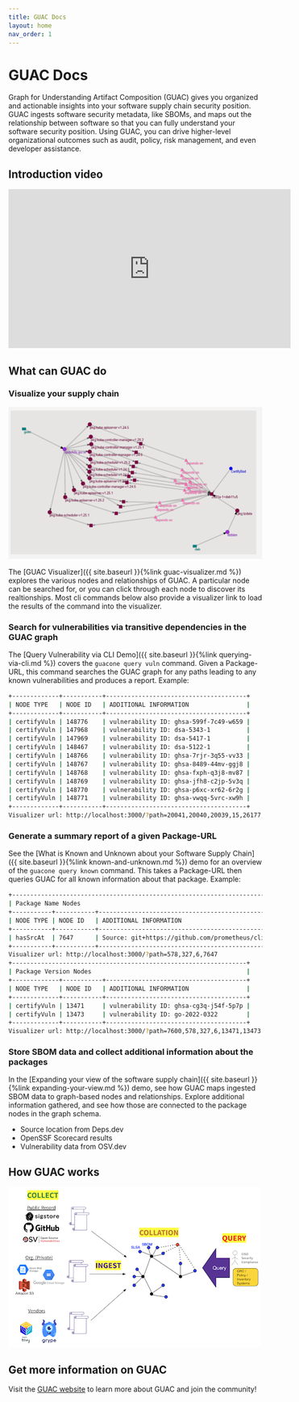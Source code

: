 ```yaml
---
title: GUAC Docs
layout: home
nav_order: 1
---
```


# GUAC Docs

Graph for Understanding Artifact Composition (GUAC) gives you organized and
actionable insights into your software supply chain security position. GUAC
ingests software security metadata, like SBOMs, and maps out the relationship
between software so that you can fully understand your software security
position. Using GUAC, you can drive higher-level organizational outcomes such as
audit, policy, risk management, and even developer assistance.

## Introduction video

<iframe width="560" height="315" src="https://www.youtube-nocookie.com/embed/U7jRTZUDHYM?si=zTeaZXIBEPd1ZV0y" title="YouTube video player" frameborder="0" allow="accelerometer; autoplay; clipboard-write; encrypted-media; gyroscope; picture-in-picture; web-share" allowfullscreen></iframe>

## What can GUAC do

### Visualize your supply chain

![Guac Diagram](assets/images/supplychain_dependencies_graph.png)

The [GUAC Visualizer]({{ site.baseurl }}{%link guac-visualizer.md %}) explores
the various nodes and relationships of GUAC. A particular node can be searched
for, or you can click through each node to discover its realtionships. Most cli
commands below also provide a visualizer link to load the results of the command
into the visualizer.

### Search for vulnerabilities via transitive dependencies in the GUAC graph

The [Query Vulnerability via CLI Demo]({{ site.baseurl }}{%link
querying-via-cli.md %}) covers the `guacone query vuln` command. Given a Package-URL,
this command searches the GUAC graph for any paths leading to any known vulnerabilities
and produces a report. Example:

```bash
+-------------+-----------+---------------------------------------+
| NODE TYPE   | NODE ID   | ADDITIONAL INFORMATION                |
+-------------+-----------+---------------------------------------+
| certifyVuln | 148776    | vulnerability ID: ghsa-599f-7c49-w659 |
| certifyVuln | 147968    | vulnerability ID: dsa-5343-1          |
| certifyVuln | 147969    | vulnerability ID: dsa-5417-1          |
| certifyVuln | 148467    | vulnerability ID: dsa-5122-1          |
| certifyVuln | 148766    | vulnerability ID: ghsa-7rjr-3q55-vv33 |
| certifyVuln | 148767    | vulnerability ID: ghsa-8489-44mv-ggj8 |
| certifyVuln | 148768    | vulnerability ID: ghsa-fxph-q3j8-mv87 |
| certifyVuln | 148769    | vulnerability ID: ghsa-jfh8-c2jp-5v3q |
| certifyVuln | 148770    | vulnerability ID: ghsa-p6xc-xr62-6r2g |
| certifyVuln | 148771    | vulnerability ID: ghsa-vwqq-5vrc-xw9h |
+-------------+-----------+---------------------------------------+
Visualizer url: http://localhost:3000/?path=20041,20040,20039,15,26177,22175,22174,20781,2455,147738,148776,26195,21827,2158,1302,1301,147731,147968,147815,147969,26202,74224,1411,147764,148467,26206,18025,18024,18023,147803,148766,147798,148767,147799,148768,147733,148769,147774,148770,147765,148771,75955,81946,87980,94043,99976,105990,1523,2110,2230,2360,2512,2744,3474,4167
```

### Generate a summary report of a given Package-URL

See the [What is Known and Unknown about your Software Supply Chain]({{
site.baseurl }}{%link known-and-unknown.md %}) demo for an overview of the `guacone query known`
command. This takes a Package-URL then queries GUAC for all known information about
that package. Example:

```bash
+---------------------------------------------------------------------------------+
| Package Name Nodes                                                              |
+-----------+-----------+---------------------------------------------------------+
| NODE TYPE | NODE ID   | ADDITIONAL INFORMATION                                  |
+-----------+-----------+---------------------------------------------------------+
| hasSrcAt  | 7647      | Source: git+https://github.com/prometheus/client_golang |
+-----------+-----------+---------------------------------------------------------+
Visualizer url: http://localhost:3000/?path=578,327,6,7647
+-----------------------------------------------------------------+
| Package Version Nodes                                           |
+-------------+-----------+---------------------------------------+
| NODE TYPE   | NODE ID   | ADDITIONAL INFORMATION                |
+-------------+-----------+---------------------------------------+
| certifyVuln | 13471     | vulnerability ID: ghsa-cg3q-j54f-5p7p |
| certifyVuln | 13473     | vulnerability ID: go-2022-0322        |
+-------------+-----------+---------------------------------------+
Visualizer url: http://localhost:3000/?path=7600,578,327,6,13471,13473
```

### Store SBOM data and collect additional information about the packages

In the [Expanding your view of the software supply chain]({{ site.baseurl
}}{%link expanding-your-view.md %}) demo, see how GUAC maps ingested SBOM data to
graph-based nodes and relationships. Explore additional information gathered, and
see how those are connected to the package nodes in the graph schema.

- Source location from Deps.dev
- OpenSSF Scorecard results
- Vulnerability data from OSV.dev

## How GUAC works

![Guac Diagram](assets/images/howguacworks.png)

## Get more information on GUAC

Visit the [GUAC website](https://guac.sh/) to learn more about GUAC and join the
community!
